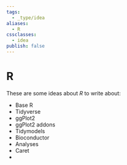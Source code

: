 ```yaml
---
tags:
  - _type/idea
aliases:
  - R
cssclasses:
  - idea
publish: false
---
```

# R
These are some ideas about _R_ to write about:

- Base R
- Tidyverse
- ggPlot2
- ggPlot2 addons
- Tidymodels
- Bioconductor
- Analyses
- Caret
- 